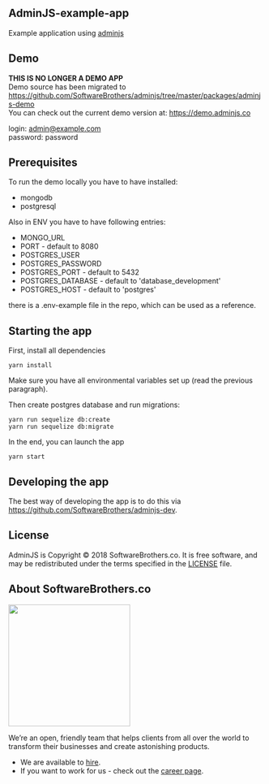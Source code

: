 ## AdminJS-example-app

Example application using [adminjs](https://github.com/SoftwareBrothers/adminjs)

## Demo

**THIS IS NO LONGER A DEMO APP**  
Demo source has been migrated to https://github.com/SoftwareBrothers/adminjs/tree/master/packages/adminjs-demo  
You can check out the current demo version at: https://demo.adminjs.co

login: admin@example.com  
password: password

## Prerequisites

To run the demo locally you have to have installed:

* mongodb
* postgresql

Also in ENV you have to have following entries:

* MONGO_URL
* PORT - default to 8080
* POSTGRES_USER
* POSTGRES_PASSWORD
* POSTGRES_PORT - default to 5432
* POSTGRES_DATABASE - default to 'database_development'
* POSTGRES_HOST - default to 'postgres'

there is a .env-example file in the repo, which can be used as a reference.

## Starting the app

First, install all dependencies

```
yarn install
```

Make sure you have all environmental variables set up (read the previous paragraph).

Then create postgres database and run migrations:

```
yarn run sequelize db:create
yarn run sequelize db:migrate
```

In the end, you can launch the app

```
yarn start
```

## Developing the app

The best way of developing the app is to do this via https://github.com/SoftwareBrothers/adminjs-dev.

## License

AdminJS is Copyright © 2018 SoftwareBrothers.co. It is free software, and may be redistributed under the terms specified in the [LICENSE](LICENSE) file.

## About SoftwareBrothers.co

<img src="https://softwarebrothers.co/assets/images/software-brothers-logo-full.svg" width=240>


We’re an open, friendly team that helps clients from all over the world to transform their businesses and create astonishing products.

* We are available to [hire](https://softwarebrothers.co/contact).
* If you want to work for us - check out the [career page](https://softwarebrothers.co/career).
